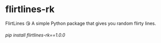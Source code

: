 # flirtlines-rk
 FlirtLines 😘 A simple Python package that gives you random flirty lines.  
###### pip install flirtlines-rk==1.0.0
